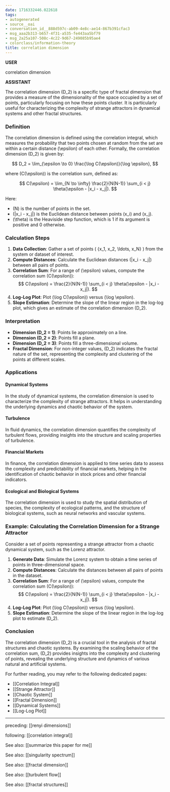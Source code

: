 ```yaml
---
date: 1716332446.022618
tags:
- autogenerated
- source__oai
- conversation_id__888d597c-ab09-4e8c-ae14-867b391cfac3
- msg_aaa2b313-b657-4f31-a535-fe443aa5bf79
- msg_2a25a107-508c-4c22-9d67-249085b95ae4
- colorclass/information-theory
title: correlation dimension
---
```


**USER**

correlation dimension


**ASSISTANT**

The correlation dimension \(D_2\) is a specific type of fractal dimension that provides a measure of the dimensionality of the space occupied by a set of points, particularly focusing on how these points cluster. It is particularly useful for characterizing the complexity of strange attractors in dynamical systems and other fractal structures.

### Definition

The correlation dimension is defined using the correlation integral, which measures the probability that two points chosen at random from the set are within a certain distance \(\epsilon\) of each other. Formally, the correlation dimension \(D_2\) is given by:

$$
D_2 = \lim_{\epsilon \to 0} \frac{\log C(\epsilon)}{\log \epsilon},
$$

where \(C(\epsilon)\) is the correlation sum, defined as:

$$
C(\epsilon) = \lim_{N \to \infty} \frac{2}{N(N-1)} \sum_{i < j} \theta(\epsilon - |x_i - x_j|).
$$

Here:
- \(N\) is the number of points in the set.
- \(|x_i - x_j|\) is the Euclidean distance between points \(x_i\) and \(x_j\).
- \(\theta\) is the Heaviside step function, which is 1 if its argument is positive and 0 otherwise.

### Calculation Steps

1. **Data Collection**: Gather a set of points \( \{x_1, x_2, \ldots, x_N\} \) from the system or dataset of interest.
2. **Compute Distances**: Calculate the Euclidean distances \(|x_i - x_j|\) between all pairs of points.
3. **Correlation Sum**: For a range of \(\epsilon\) values, compute the correlation sum \(C(\epsilon)\):
   $$
   C(\epsilon) = \frac{2}{N(N-1)} \sum_{i < j} \theta(\epsilon - |x_i - x_j|).
   $$
4. **Log-Log Plot**: Plot \(\log C(\epsilon)\) versus \(\log \epsilon\).
5. **Slope Estimation**: Determine the slope of the linear region in the log-log plot, which gives an estimate of the correlation dimension \(D_2\).

### Interpretation

- **Dimension \(D_2 = 1\)**: Points lie approximately on a line.
- **Dimension \(D_2 = 2\)**: Points fill a plane.
- **Dimension \(D_2 = 3\)**: Points fill a three-dimensional volume.
- **Fractal Dimension**: For non-integer values, \(D_2\) indicates the fractal nature of the set, representing the complexity and clustering of the points at different scales.

### Applications

#### Dynamical Systems

In the study of dynamical systems, the correlation dimension is used to characterize the complexity of strange attractors. It helps in understanding the underlying dynamics and chaotic behavior of the system.

#### Turbulence

In fluid dynamics, the correlation dimension quantifies the complexity of turbulent flows, providing insights into the structure and scaling properties of turbulence.

#### Financial Markets

In finance, the correlation dimension is applied to time series data to assess the complexity and predictability of financial markets, helping in the identification of chaotic behavior in stock prices and other financial indicators.

#### Ecological and Biological Systems

The correlation dimension is used to study the spatial distribution of species, the complexity of ecological patterns, and the structure of biological systems, such as neural networks and vascular systems.

### Example: Calculating the Correlation Dimension for a Strange Attractor

Consider a set of points representing a strange attractor from a chaotic dynamical system, such as the Lorenz attractor.

1. **Generate Data**: Simulate the Lorenz system to obtain a time series of points in three-dimensional space.
2. **Compute Distances**: Calculate the distances between all pairs of points in the dataset.
3. **Correlation Sum**: For a range of \(\epsilon\) values, compute the correlation sum \(C(\epsilon)\):
   $$
   C(\epsilon) = \frac{2}{N(N-1)} \sum_{i < j} \theta(\epsilon - |x_i - x_j|).
   $$
4. **Log-Log Plot**: Plot \(\log C(\epsilon)\) versus \(\log \epsilon\).
5. **Slope Estimation**: Determine the slope of the linear region in the log-log plot to estimate \(D_2\).

### Conclusion

The correlation dimension \(D_2\) is a crucial tool in the analysis of fractal structures and chaotic systems. By examining the scaling behavior of the correlation sum, \(D_2\) provides insights into the complexity and clustering of points, revealing the underlying structure and dynamics of various natural and artificial systems.

For further reading, you may refer to the following dedicated pages:
- [[Correlation Integral]]
- [[Strange Attractor]]
- [[Chaotic System]]
- [[Fractal Dimension]]
- [[Dynamical Systems]]
- [[Log-Log Plot]]


---

preceding: [[renyi dimensions]]  


following: [[correlation integral]]

See also: [[summarize this paper for me]]


See also: [[singularity spectrum]]


See also: [[fractal dimension]]


See also: [[turbulent flow]]


See also: [[fractal structures]]